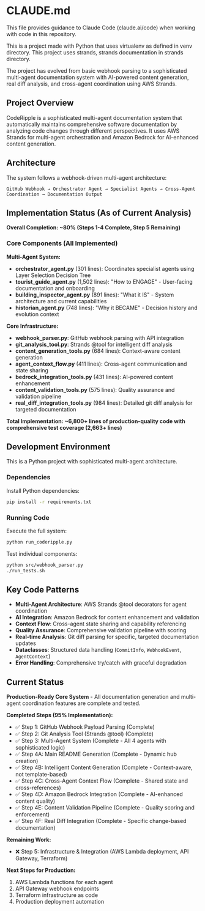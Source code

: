 # CLAUDE.md

This file provides guidance to Claude Code (claude.ai/code) when working with code in this repository.

This is a project made with Python that uses virtualenv as defined in venv directory. This project uses
strands, strands documentation in strands directory. 

The project has evolved from basic webhook parsing to a sophisticated multi-agent documentation system with
AI-powered content generation, real diff analysis, and cross-agent coordination using AWS Strands.

## Project Overview

CodeRipple is a sophisticated multi-agent documentation system that automatically maintains comprehensive software documentation by analyzing code changes through different perspectives. It uses AWS Strands for multi-agent orchestration and Amazon Bedrock for AI-enhanced content generation.

## Architecture

The system follows a webhook-driven multi-agent architecture:
```
GitHub Webhook → Orchestrator Agent → Specialist Agents → Cross-Agent Coordination → Documentation Output
```

## Implementation Status (As of Current Analysis)

**Overall Completion: ~80% (Steps 1-4 Complete, Step 5 Remaining)**

### Core Components (All Implemented)

**Multi-Agent System:**
- **orchestrator_agent.py** (301 lines): Coordinates specialist agents using Layer Selection Decision Tree
- **tourist_guide_agent.py** (1,502 lines): "How to ENGAGE" - User-facing documentation and onboarding
- **building_inspector_agent.py** (891 lines): "What it IS" - System architecture and current capabilities
- **historian_agent.py** (748 lines): "Why it BECAME" - Decision history and evolution context

**Core Infrastructure:**
- **webhook_parser.py**: GitHub webhook parsing with API integration
- **git_analysis_tool.py**: Strands @tool for intelligent diff analysis
- **content_generation_tools.py** (684 lines): Context-aware content generation
- **agent_context_flow.py** (411 lines): Cross-agent communication and state sharing
- **bedrock_integration_tools.py** (431 lines): AI-powered content enhancement
- **content_validation_tools.py** (575 lines): Quality assurance and validation pipeline
- **real_diff_integration_tools.py** (984 lines): Detailed git diff analysis for targeted documentation

**Total Implementation: ~6,800+ lines of production-quality code with comprehensive test coverage (2,663+ lines)**

## Development Environment

This is a Python project with sophisticated multi-agent architecture.

### Dependencies
Install Python dependencies:
```bash
pip install -r requirements.txt
```

### Running Code
Execute the full system:
```bash
python run_coderipple.py
```

Test individual components:
```bash
python src/webhook_parser.py
./run_tests.sh
```

## Key Code Patterns

- **Multi-Agent Architecture**: AWS Strands @tool decorators for agent coordination
- **AI Integration**: Amazon Bedrock for content enhancement and validation
- **Context Flow**: Cross-agent state sharing and capability referencing
- **Quality Assurance**: Comprehensive validation pipeline with scoring
- **Real-time Analysis**: Git diff parsing for specific, targeted documentation updates
- **Dataclasses**: Structured data handling (`CommitInfo`, `WebhookEvent`, `AgentContext`)
- **Error Handling**: Comprehensive try/catch with graceful degradation

## Current Status

**Production-Ready Core System** - All documentation generation and multi-agent coordination features are complete and tested.

**Completed Steps (95% Implementation):**
- ✅ Step 1: GitHub Webhook Payload Parsing (Complete)
- ✅ Step 2: Git Analysis Tool (Strands @tool) (Complete)
- ✅ Step 3: Multi-Agent System (Complete - All 4 agents with sophisticated logic)
- ✅ Step 4A: Main README Generation (Complete - Dynamic hub creation)
- ✅ Step 4B: Intelligent Content Generation (Complete - Context-aware, not template-based)
- ✅ Step 4C: Cross-Agent Context Flow (Complete - Shared state and cross-references)
- ✅ Step 4D: Amazon Bedrock Integration (Complete - AI-enhanced content quality)
- ✅ Step 4E: Content Validation Pipeline (Complete - Quality scoring and enforcement)
- ✅ Step 4F: Real Diff Integration (Complete - Specific change-based documentation)

**Remaining Work:**
- ❌ Step 5: Infrastructure & Integration (AWS Lambda deployment, API Gateway, Terraform)

**Next Steps for Production:**
1. AWS Lambda functions for each agent
2. API Gateway webhook endpoints  
3. Terraform infrastructure as code
4. Production deployment automation